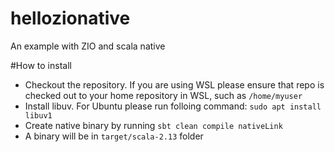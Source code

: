 # hellozionative
An example with ZIO and scala native

#How to install

* Checkout the repository. If you are using WSL please ensure that repo is checked out to your home repository in WSL, such as `/home/myuser`
* Install libuv. For Ubuntu please run folloing command: ```sudo apt install libuv1```
* Create native binary by running ```sbt clean compile nativeLink```
* A binary will be in `target/scala-2.13` folder


